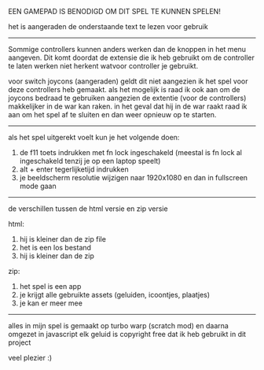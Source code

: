 EEN GAMEPAD IS BENODIGD OM DIT SPEL TE KUNNEN SPELEN!

het is aangeraden de onderstaande text te lezen voor gebruik

____________________________________________________________________________________________________________________________

Sommige controllers kunnen anders werken dan de knoppen in het menu aangeven.
Dit komt doordat de extensie die ik heb gebruikt om de controller te laten werken niet herkent watvoor controller je gebruikt.

voor switch joycons (aangeraden) geldt dit niet aangezien ik het spel voor deze controllers heb gemaakt.
als het mogelijk is raad ik ook aan om de joycons bedraad te gebruiken aangezien de extentie (voor de controllers) makkelijker in de war kan raken.
in het geval dat hij in de war raakt raad ik aan om het spel af te sluiten en dan weer opnieuw op te starten.
____________________________________________________________________________________________________________________________

als het spel uitgerekt voelt kun je het volgende doen:

1. de f11 toets indrukken met fn lock ingeschakeld (meestal is fn lock al ingeschakeld tenzij je op een laptop speelt)
2. alt + enter tegerlijketijd indrukken
3. je beeldscherm resolutie wijzigen naar 1920x1080 en dan in fullscreen mode gaan

____________________________________________________________________________________________________________________________

de verschillen tussen de html versie en zip versie

html:
1. hij is kleiner dan de zip file
2. het is een los bestand
3. hij is kleiner dan de zip

zip:
1. het spel is een app
2. je krijgt alle gebruikte assets (geluiden, icoontjes, plaatjes)
3. je kan er meer mee
____________________________________________________________________________________________________________________________

alles in mijn spel is gemaakt op turbo warp (scratch mod) en daarna omgezet in javascript
elk geluid is copyright free dat ik heb gebruikt in dit project

veel plezier :)
